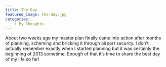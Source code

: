 ```yaml
---
title: The Day
featured_image: the-day.jpg
categories:
    - My Thoughts
---
```

About two weeks ago my master plan finally came into action after months of planning, scheming and bricking it through airport security. I don’t actually remember exactly when I started planning but it was certainly the beginning of 2013 sometime.  Enough of that it’s time to share the best day of my life so far!

